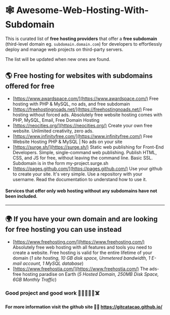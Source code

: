 # 🕸️ Awesome-Web-Hosting-With-Subdomain
This is curated list of **free hosting providers** that offer a **free subdomain** (third-level domain eg. `subdomain.domain.com`) for developers to effortlessly deploy and manage web projects on third-party servers.

The list will be updated when new ones are found.

## 🌎 Free hosting for websites with subdomains offered for free

* [https://www.awardspace.com/](https://www.awardspace.com/) Free hosting with PHP & MySQL, no ads, and free subdomain
* [https://freehostingnoads.net/](https://freehostingnoads.net/) Free hosting without forced ads. Absolutely free website hosting comes with PHP, MySQL, Email, Free Domain Hosting
* [https://neocities.org/](https://neocities.org/) Create your own free website. Unlimited creativity, zero ads.
* [https://www.infinityfree.com/](https://www.infinityfree.com/) Free Website Hosting PHP & MySQL | No ads on your site
* [https://surge.sh/](https://surge.sh/) Static web publishing for Front-End Developers. Simple, single-command web publishing. Publish HTML, CSS, and JS for free, without leaving the command line. Basic SSL. Subdomain is in the form my-project.surge.sh
* [https://pages.github.com/](https://pages.github.com/) Use your github to create your site. It's very simple. Use a repository with your username. Read the documentation to understand how to use it.

#### Services that offer only web hosting without any subdomains have not been included.




<hr>





## 🌍 If you have your own domain and are looking for free hosting you can use instead
* [https://www.freehosting.com/](https://www.freehosting.com/) Absolutely free web hosting with all features and tools you need to create a website. Free hosting is valid for the entire lifetime of your domain (*1 site hosting, 10 GB disk space, Unmetered bandwidth, 1 E-mail account, 1 MySQL database*)
* [https://www.freehostia.com/](https://www.freehostia.com/) The ads-free hosting paradise on Earth (*5 Hosted Domain, 250MB Disk Space, 6GB Monthly Traffic*)

### Good project and good work 👻🫡👋🧟‍♂️☠️
#### For more information visit the github site 👨‍💻 https://gitcatacao.github.io/
